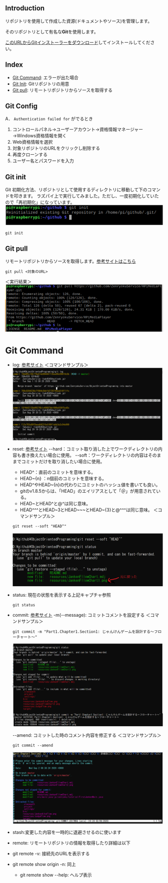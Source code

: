 ## Introduction
リポジトリを使用して作成した資源(ドキュメントやソース)を管理します。

そのリポジトリとして有名な**Git**を使用します。

[このURLからGitインストーラーをダウンロード](https://gitforwindows.org/)してインストールしてください。

## Index
* [Git Command](#git-command): エラーが出た場合
* [Git Init](#git-init): Gitリポジトリの用意
* [Git pull](#git-pull): リモートリポジトリからソースを取得する

## Git Config
A． ```Authentication failed for``` がでるとき
1. コントロールパネル→ユーザーアカウント→資格情報マネージャー→Windows資格情報を開く
2. Web資格情報を選択
3. 対象リポジトリのURLをクリックし削除する
4. 再度クローンする
5. ユーザー名とパスワードを入力


## Git init
Git 初期化方法、リポジトリとして使用するディレクトリに移動して下のコマンドを叩きます。
ラズパイ上で実行してみました。ただし、一度初期化していたので「再初期化」になっています。
![RPiGitInit](./img/rpiGitInit.png)
```
git init
```
## Git pull
リモートリポジトリからソースを取得します。[参考サイトはこちら](https://yu8mada.com/2018/06/07/how-to-use-git-s-pull-command/)
```
git pull <対象のURL>
```
＜実行結果＞
![gitPull](./img/rpiGirPull.png)

# Git Command
* log: [参考サイト](https://git-scm.com/book/ja/v2/Git-%E3%81%AE%E5%9F%BA%E6%9C%AC-%E3%82%B3%E3%83%9F%E3%83%83%E3%83%88%E5%B1%A5%E6%AD%B4%E3%81%AE%E9%96%B2%E8%A6%A7)
  ＜コマンドサンプル＞
  ![log](./img/gitLog.png)

* reset: [参考サイト](https://qiita.com/shuntaro_tamura/items/06281261d893acf049ed)
  --hard：コミット取り消した上でワークディレクトリの内容も書き換えたい場合に使用。
  --soft：ワークディレクトリの内容はそのままでコミットだけを取り消したい場合に使用。
    * HEAD^：直前のコミットを意味する。
    * HEAD~{n} ：n個前のコミットを意味する。
    * HEAD^やHEAD~{n}の代わりにコミットのハッシュ値を書いても良い。
    * gitのv1.8.5からは、「HEAD」のエイリアスとして「＠」が用意されている。
    * HEAD~とHEAD^と@^は同じ意味。
    * HEAD^^^とHEAD~3とHEAD~~~とHEAD~{3}と@^^^は同じ意味。
    ＜コマンドサンプル＞
    ```
    git reset --soft "HEAD^"
    ```
    ![reset](./img/gitReset.png)

* status: 現在の状態を表示する上記キャプチャ参照
  ```
  git status
  ```

* commit: [参考サイト](https://www.atmarkit.co.jp/ait/articles/2003/19/news018.html)
  -m(--message): コミットコメントを設定する
  ＜コマンドサンプル＞
  ```
  git commit -m "Part1.Chapter1.Section1: じゃんけんゲームを設計する～フローチャート～"
  ```
  ![gitCommit](./img/gitCommit.png)

  --amend: コミットした時のコメント内容を修正する
  ＜コマンドサンプル＞
  ```
  git commit --amend
  ```
  ![ammend](./img/gitCommitAmend.png)

* stash:変更した内容を一時的に退避させるのに使います

* remote: リモートリポジトリの情報を取得したり詳細は以下
 * git remote -v: 接続先のURLを表示する
 * git remote show origin -n: 同上
   * git remote show --help: ヘルプ表示

